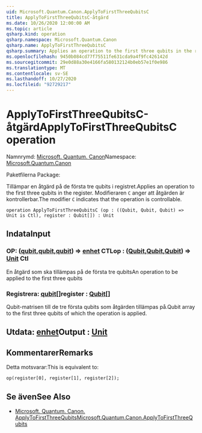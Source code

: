 ```yaml
---
uid: Microsoft.Quantum.Canon.ApplyToFirstThreeQubitsC
title: ApplyToFirstThreeQubitsC-åtgärd
ms.date: 10/26/2020 12:00:00 AM
ms.topic: article
qsharp.kind: operation
qsharp.namespace: Microsoft.Quantum.Canon
qsharp.name: ApplyToFirstThreeQubitsC
qsharp.summary: Applies an operation to the first three qubits in the register. The modifier `C` indicates that the operation is controllable.
ms.openlocfilehash: 9450b084cd77f75511fe631cda9a4f9fc426142d
ms.sourcegitcommit: 29e0d88a30e4166fa580132124b0eb57e1f0e986
ms.translationtype: MT
ms.contentlocale: sv-SE
ms.lasthandoff: 10/27/2020
ms.locfileid: "92729217"
---
```

# <a name="applytofirstthreequbitsc-operation"></a><span data-ttu-id="5be74-102">ApplyToFirstThreeQubitsC-åtgärd</span><span class="sxs-lookup"><span data-stu-id="5be74-102">ApplyToFirstThreeQubitsC operation</span></span>

<span data-ttu-id="5be74-103">Namnrymd: [Microsoft. Quantum. Canon](xref:Microsoft.Quantum.Canon)</span><span class="sxs-lookup"><span data-stu-id="5be74-103">Namespace: [Microsoft.Quantum.Canon](xref:Microsoft.Quantum.Canon)</span></span>

<span data-ttu-id="5be74-104">Paketfilerna [](https://nuget.org/packages/)</span><span class="sxs-lookup"><span data-stu-id="5be74-104">Package: [](https://nuget.org/packages/)</span></span>


<span data-ttu-id="5be74-105">Tillämpar en åtgärd på de första tre qubits i registret.</span><span class="sxs-lookup"><span data-stu-id="5be74-105">Applies an operation to the first three qubits in the register.</span></span>
<span data-ttu-id="5be74-106">Modifieraren `C` anger att åtgärden är kontrollerbar.</span><span class="sxs-lookup"><span data-stu-id="5be74-106">The modifier `C` indicates that the operation is controllable.</span></span>

```qsharp
operation ApplyToFirstThreeQubitsC (op : ((Qubit, Qubit, Qubit) => Unit is Ctl), register : Qubit[]) : Unit
```


## <a name="input"></a><span data-ttu-id="5be74-107">Indata</span><span class="sxs-lookup"><span data-stu-id="5be74-107">Input</span></span>

### <a name="op--qubitqubitqubit--unit-ctl"></a><span data-ttu-id="5be74-108">OP: ([qubit](xref:microsoft.quantum.lang-ref.qubit),[qubit](xref:microsoft.quantum.lang-ref.qubit),[qubit](xref:microsoft.quantum.lang-ref.qubit)) => [enhet](xref:microsoft.quantum.lang-ref.unit) CTL</span><span class="sxs-lookup"><span data-stu-id="5be74-108">op : ([Qubit](xref:microsoft.quantum.lang-ref.qubit),[Qubit](xref:microsoft.quantum.lang-ref.qubit),[Qubit](xref:microsoft.quantum.lang-ref.qubit)) => [Unit](xref:microsoft.quantum.lang-ref.unit) Ctl</span></span>

<span data-ttu-id="5be74-109">En åtgärd som ska tillämpas på de första tre qubits</span><span class="sxs-lookup"><span data-stu-id="5be74-109">An operation to be applied to the first three qubits</span></span>


### <a name="register--qubit"></a><span data-ttu-id="5be74-110">Registrera: [qubit](xref:microsoft.quantum.lang-ref.qubit)[]</span><span class="sxs-lookup"><span data-stu-id="5be74-110">register : [Qubit](xref:microsoft.quantum.lang-ref.qubit)[]</span></span>

<span data-ttu-id="5be74-111">Qubit-matrisen till de tre första qubits som åtgärden tillämpas på.</span><span class="sxs-lookup"><span data-stu-id="5be74-111">Qubit array to the first three qubits of which the operation is applied.</span></span>



## <a name="output--unit"></a><span data-ttu-id="5be74-112">Utdata: [enhet](xref:microsoft.quantum.lang-ref.unit)</span><span class="sxs-lookup"><span data-stu-id="5be74-112">Output : [Unit](xref:microsoft.quantum.lang-ref.unit)</span></span>



## <a name="remarks"></a><span data-ttu-id="5be74-113">Kommentarer</span><span class="sxs-lookup"><span data-stu-id="5be74-113">Remarks</span></span>

<span data-ttu-id="5be74-114">Detta motsvarar:</span><span class="sxs-lookup"><span data-stu-id="5be74-114">This is equivalent to:</span></span>

```qsharp
op(register[0], register[1], register[2]);
```

## <a name="see-also"></a><span data-ttu-id="5be74-115">Se även</span><span class="sxs-lookup"><span data-stu-id="5be74-115">See Also</span></span>

- [<span data-ttu-id="5be74-116">Microsoft. Quantum. Canon. ApplyToFirstThreeQubits</span><span class="sxs-lookup"><span data-stu-id="5be74-116">Microsoft.Quantum.Canon.ApplyToFirstThreeQubits</span></span>](xref:Microsoft.Quantum.Canon.ApplyToFirstThreeQubits)